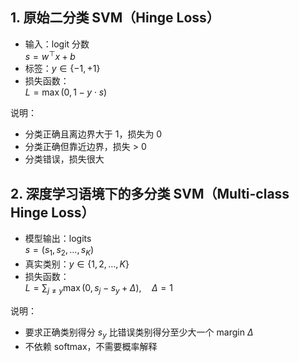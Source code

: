 
## 1. 原始二分类 SVM（Hinge Loss）
- 输入：logit 分数  
  $s = w^\top x + b$
- 标签：$y \in \{-1, +1\}$
- 损失函数：  
  $L = \max(0, 1 - y \cdot s)$

说明：
- 分类正确且离边界大于 1，损失为 0  
- 分类正确但靠近边界，损失 > 0  
- 分类错误，损失很大  

## 2. 深度学习语境下的多分类 SVM（Multi-class Hinge Loss）
- 模型输出：logits  
  $s = (s_1, s_2, \dots, s_K)$
- 真实类别：$y \in \{1,2,\dots,K\}$
- 损失函数：  
  $L = \sum_{j \neq y} \max(0, s_j - s_y + \Delta), \quad \Delta = 1$

说明：
- 要求正确类别得分 $s_y$ 比错误类别得分至少大一个 margin $\Delta$  
- 不依赖 softmax，不需要概率解释  
